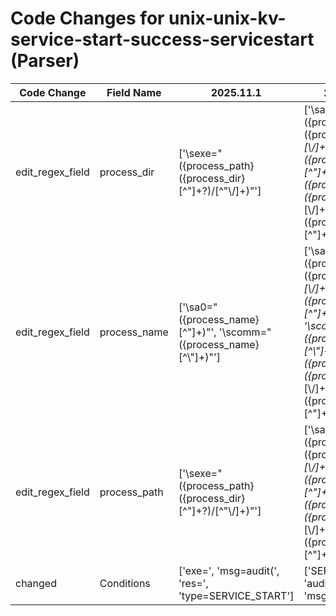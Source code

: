 # Code Changes for unix-unix-kv-service-start-success-servicestart (Parser)

| Code Change | Field Name | 2025.11.1 | 2025.12.1 |
|-------------|------------|-----------|------------|
| edit_regex_field | process_dir | ['\sexe="({process_path}({process_dir}[^"]+?)\/[^"\\\/]+)"'] | ['\sa0="({process_path}({process_dir}[^"]*[\\\/]+)?({process_name}[^"]+?))"', '\sexe="({process_path}({process_dir}[^"]*[\\\/]+)?({process_name}[^"]+?))"'] |
| edit_regex_field | process_name | ['\sa0="({process_name}[^"]+)"', '\scomm="({process_name}[^\\"]+)"'] | ['\sa0="({process_path}({process_dir}[^"]*[\\\/]+)?({process_name}[^"]+?))"', '\scomm="({process_name}[^\\"]+)"', '\sexe="({process_path}({process_dir}[^"]*[\\\/]+)?({process_name}[^"]+?))"'] |
| edit_regex_field | process_path | ['\sexe="({process_path}({process_dir}[^"]+?)\/[^"\\\/]+)"'] | ['\sa0="({process_path}({process_dir}[^"]*[\\\/]+)?({process_name}[^"]+?))"', '\sexe="({process_path}({process_dir}[^"]*[\\\/]+)?({process_name}[^"]+?))"'] |
| changed | Conditions | ['exe=', 'msg=audit(', 'res=', 'type=SERVICE_START'] | ['SERVICE_START', 'audit', 'exe=', 'msg=', 'res='] |